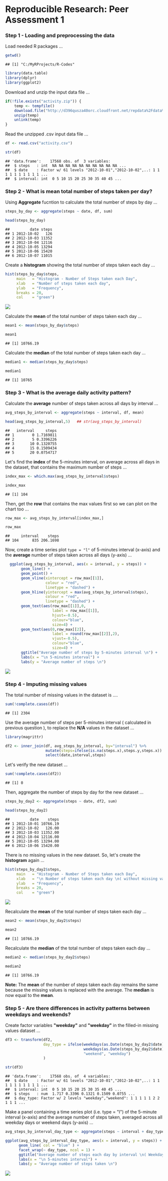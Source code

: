 # Reproducible Research: Peer Assessment 1


### Step 1 - Loading and preprocessing the data

Load needed R packages ...

```r
getwd()
```

```
## [1] "C:/MyRProjects/R-Codes"
```

```r
library(data.table) 
library(dplyr)
library(ggplot2)
```

Download and unzip the input data file ...

```r
if(!file.exists("activity.zip")) {
    temp <- tempfile()
    download.file("http://d396qusza40orc.cloudfront.net/repdata%2Fdata%2Factivity.zip",temp)
    unzip(temp)
    unlink(temp)
}
```

Read the unzipped .csv input data file ... 

```r
df <- read.csv("activity.csv")

str(df) 
```

```
## 'data.frame':	17568 obs. of  3 variables:
##  $ steps   : int  NA NA NA NA NA NA NA NA NA NA ...
##  $ date    : Factor w/ 61 levels "2012-10-01","2012-10-02",..: 1 1 1 1 1 1 1 1 1 1 ...
##  $ interval: int  0 5 10 15 20 25 30 35 40 45 ...
```



### Step 2 - What is mean total number of steps taken per day?

Using **Aggregate** fucntion to calculate the total number of steps by day ...

```r
steps_by_day <- aggregate(steps ~ date, df, sum)

head(steps_by_day)
```

```
##         date steps
## 1 2012-10-02   126
## 2 2012-10-03 11352
## 3 2012-10-04 12116
## 4 2012-10-05 13294
## 5 2012-10-06 15420
## 6 2012-10-07 11015
```

Create a **histogram** showing the total number of steps taken each day ...

```r
hist(steps_by_day$steps, 
     main   = "Histogram - Number of Steps taken each Day", 
     xlab   = "Number of steps taken each day", 
     ylab   = "Frequency",
     breaks = 20,
     col    = "green")
```

![](PA1_template_files/figure-html/Plot1-1.png) 

Calculate the **mean** of the total number of steps taken each day ...

```r
mean1 <- mean(steps_by_day$steps)

mean1
```

```
## [1] 10766.19
```

Calculate the **median** of the total number of steps taken each day ...

```r
median1 <- median(steps_by_day$steps)

median1
```

```
## [1] 10765
```



### Step 3 - What is the average daily activity pattern?

Calculate the **average** number of steps taken across all days by interval ...

```r
avg_steps_by_interval <- aggregate(steps ~ interval, df, mean)

head(avg_steps_by_interval,5)   ## str(avg_steps_by_interval)
```

```
##   interval     steps
## 1        0 1.7169811
## 2        5 0.3396226
## 3       10 0.1320755
## 4       15 0.1509434
## 5       20 0.0754717
```

Let's find the **index** of the 5-minutes interval, on average across all days in the dataset, that contains the maximum number of steps ...

```r
index_max <- which.max(avg_steps_by_interval$steps)

index_max
```

```
## [1] 104
```

Then, get the **row** that contains the max values first so we can plot on the chart too ...

```r
row_max <- avg_steps_by_interval[index_max,]

row_max
```

```
##     interval    steps
## 104      835 206.1698
```

Now, create a time series plot `type = "l"` of 5-minutes interval (x-axis) and the **average** number of steps taken across all days (y-axis) ...

```r
  ggplot(avg_steps_by_interval, aes(x = interval, y = steps)) + 
       geom_line() + 
       geom_point() +
       geom_vline(xintercept = row_max[[1]], 
                  colour = "red", 
                  linetype = "dashed") +
       geom_hline(yintercept = max(avg_steps_by_interval$steps), 
                  colour = "red", 
                  linetype = "dashed") +
       geom_text(aes(row_max[[1]],0, 
                     label = row_max[[1]], 
                     hjust=-0.5), 
                     colour="blue", 
                     size=4) +
       geom_text(aes(0,row_max[[2]], 
                     label = round(row_max[[2]],2), 
                     vjust=-0.5), 
                     colour="blue", 
                     size=4) +  
       ggtitle("Average number of steps by 5-minutes interval \n") +
       labs(x = "\n 5-minutes interval") + 
       labs(y = "Average number of steps \n")
```

![](PA1_template_files/figure-html/Plot2-1.png) 



### Step 4 - Imputing missing values

The total number of missing values in the dataset is ....

```r
sum(!complete.cases(df))
```

```
## [1] 2304
```

Use the average number of steps per 5-minutes interval ( calculated in previous question ), to replace the **N/A** values in the dataset ... 

```r
library(magrittr)

df2 <- inner_join(df, avg_steps_by_interval, by="interval") %>% 
                  mutate(steps=ifelse(is.na(steps.x),steps.y,steps.x)) %>%
                  select(date,interval,steps)
```


Let's verify the new dataset ...

```r
sum(!complete.cases(df2))
```

```
## [1] 0
```

Then, aggregate the number of steps by day for the new dataset ...

```r
steps_by_day2 <- aggregate(steps ~ date, df2, sum)

head(steps_by_day2)
```

```
##         date    steps
## 1 2012-10-01 10766.19
## 2 2012-10-02   126.00
## 3 2012-10-03 11352.00
## 4 2012-10-04 12116.00
## 5 2012-10-05 13294.00
## 6 2012-10-06 15420.00
```
  
There is no missing values in the new dataset. So, let's create the **histogram** again ...

```r
hist(steps_by_day2$steps, 
     main   = "Histogram - Number of Steps taken each Day", 
     xlab   = "\n Number of steps taken each day \n( without missing values )", 
     ylab   = "Frequency",
     breaks = 20,
     col    = "green")
```

![](PA1_template_files/figure-html/Plot3-1.png) 

Recalculate the **mean** of the total number of steps taken each day ...

```r
mean2 <- mean(steps_by_day2$steps)

mean2
```

```
## [1] 10766.19
```

Recalculate the **median** of the total number of steps taken each day ...

```r
median2 <- median(steps_by_day2$steps)

median2
```

```
## [1] 10766.19
```

**Note:** The **mean** of the number of steps taken each day remains the same because the missing values is replaced with the average. The **median** is now equal to the **mean**. 



### Step 5 - Are there differences in activity patterns between weekdays and weekends?

Create factor variables **"weekday"** and **"weekday"** in the filled-in missing values dataset  ...

```r
df3 <- transform(df2, 
                 day_type = ifelse(weekdays(as.Date(steps_by_day2$date)) == "Saturday" | 
                                   weekdays(as.Date(steps_by_day2$date)) == "Sunday", 
                                   "weekend", "weekday")
                 )

str(df3)
```

```
## 'data.frame':	17568 obs. of  4 variables:
##  $ date    : Factor w/ 61 levels "2012-10-01","2012-10-02",..: 1 1 1 1 1 1 1 1 1 1 ...
##  $ interval: int  0 5 10 15 20 25 30 35 40 45 ...
##  $ steps   : num  1.717 0.3396 0.1321 0.1509 0.0755 ...
##  $ day_type: Factor w/ 2 levels "weekday","weekend": 1 1 1 1 1 2 2 1 1 1 ...
```

Make a panel containing a time series plot (i.e. type = "l") of the 5-minute interval (x-axis) and the average number of steps taken, averaged across all weekday days or weekend days (y-axis) ...

```r
avg_steps_by_interval_day_type <- aggregate(steps ~ interval + day_type, df3, mean)

ggplot(avg_steps_by_interval_day_type, aes(x = interval, y = steps)) + 
      geom_line( col = "blue" ) + 
      facet_wrap(~ day_type, ncol = 1) +
      ggtitle("Average number of steps each day by interval \n( Weekday vs. Weekend ) \n") +
      labs(x = "\n 5-minutes interval") + 
      labs(y = "Average number of steps taken \n")
```

![](PA1_template_files/figure-html/Plot4-1.png) 
  
  
